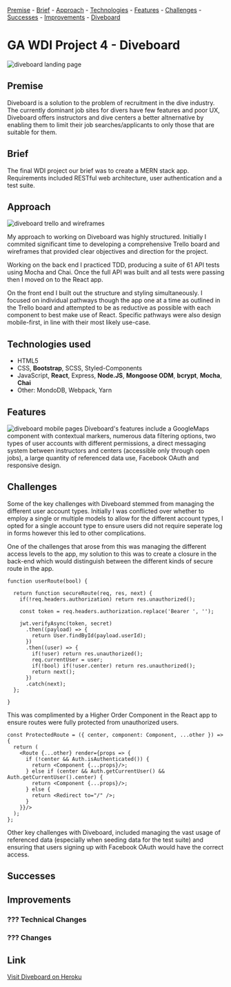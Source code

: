 [Premise](#premise "premise") - [Brief](#brief "brief") - [Approach](#approach "approach") - [Technologies](#technologies-used "technologies") - [Features](#features "features") - [Challenges](#challenges "challenges") - [Successes](#successes "successes") - [Improvements](#improvements "improvements") - [Diveboard](https://dive-board.herokuapp.com/ "Diveboard")
# GA WDI Project 4 - Diveboard
<img src="https://i.imgur.com/dIWTVDp.jpg" alt="diveboard landing page">

## Premise
Diveboard is a solution to the problem of recruitment in the dive industry.  The currently dominant job sites for divers have few features and poor UX, Diveboard offers instructors and dive centers a better altnernative by enabling them to limit their job searches/applicants to only those that are suitable for them.

## Brief
The final WDI project our brief was to create a MERN stack app.  Requirements included RESTful web architecture, user authentication and a test suite.

## Approach
<img src="https://i.imgur.com/lRxwVxD.jpg" alt="diveboard trello and wireframes">

My approach to working on Diveboard was highly structured.  Initially I commited significant time to developing a comprehensive Trello board and wireframes that provided clear objectives and direction for the project.

Working on the back end I practiced TDD, producing a suite of 61 API tests using Mocha and Chai.  Once the full API was built and all tests were passing then I moved on to the React app.

On the front end I built out the structure and styling simultaneously.  I focused on individual pathways though the app one at a time as outlined in the Trello board and attempted to be as reductive as possible with each component to best make use of React.  Specific pathways were also design mobile-first, in line with their most likely use-case.

## Technologies used
* HTML5
* CSS, **Bootstrap**, SCSS, Styled-Components
* JavaScript, **React**, Express, **Node.JS**, **Mongoose ODM**, **bcrypt**, **Mocha**, **Chai**
* Other: MondoDB, Webpack, Yarn

## Features

<img src="https://i.imgur.com/QkM0jnM.png" alt="diveboard mobile pages">
Diveboard's features include a GoogleMaps component with contextual markers, numerous data filtering options, two types of user accounts with different permissions, a direct messaging system between instructors and centers (accessible only through open jobs), a large quantity of referenced data use, Facebook OAuth and responsive design.

## Challenges
Some of the key challenges with Diveboard stemmed from managing the different user account types.  Initially I was conflicted over whether to employ a single or multiple models to allow for the different account types, I opted for a single account type to ensure users did not require seperate log in forms however this led to other complications.

One of the challenges that arose from this was managing the different access levels to the app, my solution to this was to create a closure in the back-end which would distinguish between the different kinds of secure route in the app.
```
function userRoute(bool) {

  return function secureRoute(req, res, next) {
    if(!req.headers.authorization) return res.unauthorized();

    const token = req.headers.authorization.replace('Bearer ', '');

    jwt.verifyAsync(token, secret)
      .then((payload) => {
        return User.findById(payload.userId);
      })
      .then((user) => {
        if(!user) return res.unauthorized();
        req.currentUser = user;
        if(!bool) if(!user.center) return res.unauthorized();
        return next();
      })
      .catch(next);
  };

}
```

This was complimented by a Higher Order Component in the React app to ensure routes were fully protected from unauthorized users.
```
const ProtectedRoute = ({ center, component: Component, ...other }) => {
  return (
    <Route {...other} render={props => {
      if (!center && Auth.isAuthenticated()) {
        return <Component {...props}/>;
      } else if (center && Auth.getCurrentUser() && Auth.getCurrentUser().center) {
        return <Component {...props}/>;
      } else {
        return <Redirect to="/" />;
      }
    }}/>
  );
};
```

Other key challenges with Diveboard, included managing the vast usage of referenced data (especially when seeding data for the test suite) and ensuring that users signing up with Facebook OAuth would have the correct access.

## Successes

## Improvements

### ??? Technical Changes

### ??? Changes

## Link ##
[Visit Diveboard on Heroku](https://dive-board.herokuapp.com/ "Diveboard")
